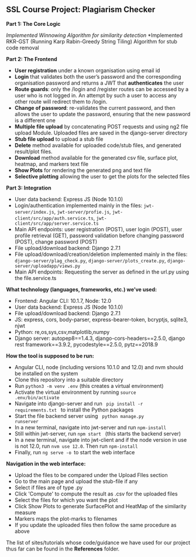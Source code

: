## SSL Course Project: Plagiarism Checker

**Part 1: The Core Logic**

*Implemented Winnowing Algorithm for similarity detection*
*Implemented RKR-GST (Running Karp Rabin-Greedy String Tiling) Algorithm for stub code removal

**Part 2: The Frontend**

*   **User registration** under a known organisation using email id
*   **Login** that validates both the user’s password and the corresponding organisation password and returns a JWT that **authenticates** the user
*   **Route guards**: only the /login and /register routes can be accessed by a user who is not logged in. An attempt by such a user to access any other route will redirect them to /login.
*   **Change of password**: re-validates the current password, and then allows the user to update the password, ensuring that the new password is a different one
*   **Multiple file upload** by concatenating POST requests and using ng2 file upload Module. Uploaded files are saved in the django-server directory
*   **Stub file upload** to upload a stub file
*   **Delete** method available for uploaded code/stub files, and generated result/plot files. 
*   **Download** method available for the generated csv file, surface plot, heatmap, and markers text file
*  **Show Plots** for rendering the generated png and text file
*  **Selective plotting** allowing the user to get the plots for the selected files

**Part 3: Integration**

*   User data backend: Express JS (Node 10.1.0)
*   Login/authentication implemented mainly in the files: <code>jwt-server/index.js</code>, <code>jwt-server/profie.js</code>, <code>jwt-client/src/app/auth.service.ts</code>, <code>jwt-client/src/app/server.service.ts</code>
* Main API endpoints: user registration (POST), user login (POST), user profile retrieval (GET), password validation before changing password (POST), change password (POST)
*   File upload/download backend: Django 2.7.1
*   File upload/download/creation/deletion implemented mainly in the files: <code>django-server/plag_check.py</code>, <code>django-server/plots_create.py</code>, <code>django-server/uploadapp/views.py</code>
* Main API endpoints: Requesting the server as defined in the url.py using the file.service.ts

**What technology (languages, frameworks, etc.) we’ve used:**

*   Frontend: Angular CLI: 10.1.7, Node: 12.0
*   User data backend: Express JS (Node 10.1.0)
*   File upload/download backend: Django 2.7.1
*  JS: express, cors, body-parser, express-bearer-token, bcryptjs, sqlite3, njwt
*  Python: re,os,sys,csv,matplotlib,numpy
*  Django server: autopep8==1.4.3, django-cors-headers==2.5.0, django rest framework==3.9.2, pycodestyle==2.5.0, pytz==2018.9

**How the tool is supposed to be run:**

*   Angular CLI, node (including versions 10.1.0 and 12.0) and nvm should be installed on the system
*   Clone this repository into a suitable directory
*   Run <code>python3 -m venv .env</code> (this creates a virtual environment)
*   Activate the virtual environment by running <code>source .env/bin/activate</code>
*   Navigate into django-server and run <code> pip install -r requirements.txt </code> to install the Python packages
*   Start the file backend server using <code> python manage.py runserver </code>
*   In a new terminal, navigate into jwt-server and run <code>npm-install</code>
*   Still within jwt-server, run <code>npm start </code> (this starts the backend server)
*   In a new terminal, navigate into jwt-client and if the node version in use is not 12.0, run <code>nvm use 12.0</code>. Then run <code>npm-install</code>
*   Finally, run <code>ng serve -o </code>to start the web interface

**Navigation in the web interface:**

*   Upload the files to be compared under the Upload FIles section
*   Go to the main page and upload the stub-file if any
*   Select if files are of type .py
*   Click 'Compute' to compute the result as .csv for the uploaded files
*   Select the files for which you want the plot
*   Click Show Plots to generate SurfacePlot and HeatMap of the similarity measure
*   Markers maps the plot-marks to filenames
*   If you update the uploaded files then follow the same procedure as above


The list of sites/tutorials whose code/guidance we have used for our project thus far can be found in the **References** folder.
